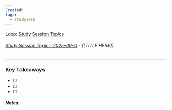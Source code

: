 ```yaml
---
Created:
tags:
  - studysesh
---
```

Loop: [Study Session Topics](https://kclifeinsurance-my.sharepoint.com/:fl:/g/personal/terrannie_scott_kclife_com/EfURg34HFNNJsAn1SkZXXmQBfC46Sq0opaN3svKq4YOAKw?e=nnEgcO&nav=cz0lMkZwZXJzb25hbCUyRnRlcnJhbm5pZV9zY290dF9rY2xpZmVfY29tJmQ9YiFJQ0Z3U3NSc2FVcTBxRHhWVEFIaWRnWDlpX0xxSFNKSHY1anhqRHlrSnh0dU5yMmdFQnVuUjc4bE9qRWVCX01WJmY9MDFVV09aUVhYVkNHQlg0QllVMk5FM0FDUFZKSkRGT1hURSZjPSUyRiZmbHVpZD0xJmE9TG9vcEFwcCZwPSU0MGZsdWlkeCUyRmxvb3AtcGFnZS1jb250YWluZXI%3D)
###### [Study Session Topic - 2025-09-11](https://kclifeinsurance-my.sharepoint.com/:fl:/g/personal/terrannie_scott_kclife_com/EfURg34HFNNJsAn1SkZXXmQBgX4oNtCFDWxO4SlZxRg1iA?nav=cz0lMkZwZXJzb25hbCUyRnRlcnJhbm5pZV9zY290dF9rY2xpZmVfY29tJmQ9YiFJQ0Z3U3NSc2FVcTBxRHhWVEFIaWRnWDlpX0xxSFNKSHY1anhqRHlrSnh0dU5yMmdFQnVuUjc4bE9qRWVCX01WJmY9MDFVV09aUVhYVkNHQlg0QllVMk5FM0FDUFZKSkRGT1hURSZjPSUyRiZmbHVpZD0xJmE9VGVhbXMmcD0lNDBmbHVpZHglMkZsb29wLXBhZ2UtY29udGFpbmVy) - ((TITLE HERE))
---
### Key Takeaways
- [ ] 
- [ ] 
- [ ] 

##### Notes:

